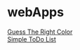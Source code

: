 # webApps

<a href="https://tychen1217.github.io/webApps/ColorGame">Guess The Right Color</a>
<br>
<a href="https://tychen1217.github.io/webApps/ToDoList">Simple ToDo List</a>
